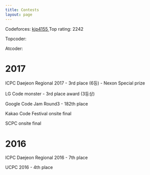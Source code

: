 ```yaml
---
title: Contests
layout: page
---
```


<!--![Profile Image]({{ site.url }}/{{ site.picture }})-->


<p> Codeforces: <a href="http://codeforces.com/profile/kjp4155" > kjp4155 </a> 
	Top rating: 2242
</p>
<p> Topcoder: </p>
<p> Atcoder: </p>

<h1> 2017 </h1>

<p> ICPC Daejeon Regional 2017 - 3rd place (6등) - Nexon Special prize </p>
<p> LG Code monster - 3rd place award (3등상) </p>
<p> Google Code Jam Round3 - 182th place </p>
<p> Kakao Code Festival onsite final </p>
<p> SCPC onsite final </p>



<h1> 2016 </h1>

<p> ICPC Daejeon Regional 2016 - 7th place </p>
<p> UCPC 2016 - 4th place </p>

